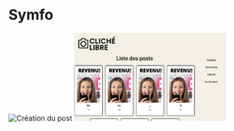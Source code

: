 # Symfo

<img src="assets/images/page création post.png" alt="Création du post" width="300"/>

<img src="assets/images/Page Liste des posts.png" alt="Liste des posts" width="300"/>


